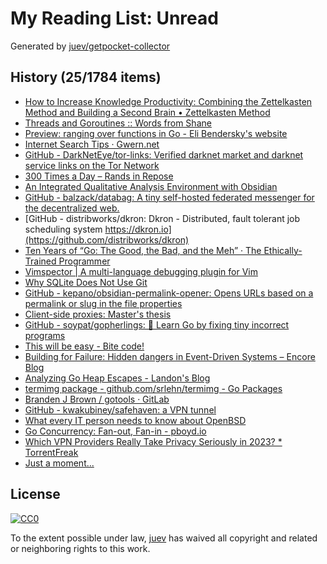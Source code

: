 # My Reading List: Unread

Generated by [juev/getpocket-collector](https://github.com/juev/getpocket-collector)

## History (25/1784 items)

- [How to Increase Knowledge Productivity: Combining the Zettelkasten Method and Building a Second Brain • Zettelkasten Method](https://zettelkasten.de/posts/building-a-second-brain-and-zettelkasten/)
- [Threads and Goroutines :: Words from Shane](https://shane.ai/posts/threads-and-goroutines/)
- [Preview: ranging over functions in Go - Eli Bendersky's website](https://eli.thegreenplace.net/2023/preview-ranging-over-functions-in-go)
- [Internet Search Tips · Gwern.net](https://gwern.net/search)
- [GitHub - DarkNetEye/tor-links: Verified darknet market and darknet service links on the Tor Network](https://github.com/DarkNetEye/tor-links)
- [300 Times a Day – Rands in Repose](https://randsinrepose.com/archives/300-times-a-day/)
- [An Integrated Qualitative Analysis Environment with Obsidian](https://fulcra.design/Posts/An-Integrated-Qualitative-Analysis-Environment-with-Obsidian/)
- [GitHub - balzack/databag: A tiny self-hosted federated messenger for the decentralized web.](https://github.com/balzack/databag)
- [GitHub - distribworks/dkron: Dkron - Distributed, fault tolerant job scheduling system https://dkron.io](https://github.com/distribworks/dkron)
- [Ten Years of “Go: The Good, the Bad, and the Meh” · The Ethically-Trained Programmer](https://blog.carlmjohnson.net/post/2023/ten-years-of-go-good-bad-meh/)
- [Vimspector | A multi-language debugging plugin for Vim](https://puremourning.github.io/vimspector-web/)
- [Why SQLite Does Not Use Git](https://sqlite.org/draft/matrix/whynotgit.html)
- [GitHub - kepano/obsidian-permalink-opener: Opens URLs based on a permalink or slug in the file properties](https://github.com/kepano/obsidian-permalink-opener)
- [Client-side proxies: Master's thesis](https://people.dsv.su.se/~jpalme/select/csp/thesis.html)
- [GitHub - soypat/gopherlings: 📘️ Learn Go by fixing tiny incorrect programs](https://github.com/soypat/gopherlings)
- [This will be easy - Bite code!](https://www.bitecode.dev/p/this-will-be-easy)
- [Building for Failure: Hidden dangers in Event-Driven Systems – Encore Blog](https://encore.dev/blog/building-for-failure)
- [Analyzing Go Heap Escapes - Landon's Blog](https://landontclipp.github.io/blog/2023/07/15/analyzing-go-heap-escapes/)
- [termimg package - github.com/srlehn/termimg - Go Packages](https://pkg.go.dev/github.com/srlehn/termimg)
- [Branden J Brown / gotools · GitLab](https://gitlab.com/zephyrtronium/gotools)
- [GitHub - kwakubiney/safehaven: a VPN tunnel](https://github.com/kwakubiney/safehaven)
- [What every IT person needs to know about OpenBSD](https://nxdomain.no/~peter/what_every_it_person_needs_to_know_about_openbsd.html)
- [Go Concurrency: Fan-out, Fan-in - pboyd.io](https://pboyd.io/posts/go-concurrency-fan-out-fan-in/)
- [Which VPN Providers Really Take Privacy Seriously in 2023? * TorrentFreak](https://torrentfreak.com/best-vpn-anonymous-no-logging/)
- [Just a moment...](https://medium.com/obsidian-observer/obsidian-plugins-review-21-9b7e2eb97a55)

## License

[![CC0](https://mirrors.creativecommons.org/presskit/buttons/88x31/svg/cc-zero.svg)](https://creativecommons.org/publicdomain/zero/1.0/)

To the extent possible under law, [juev](https://github.com/juev) has waived all copyright and related or neighboring rights to this work.
